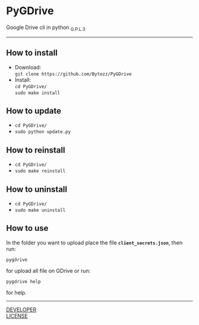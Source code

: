 # PyGDrive
Google Drive cli in python
<sub>G.P.L.3</sub>
***
## How to install
* Download:<br>`git clone https://github.com/Bytezz/PyGDrive`
* Install:<br>`cd PyGDrive/`<br>`sudo make install`
## How to update
* `cd PyGDrive/`
* `sudo python update.py`
## How to reinstall
* `cd PyGDrive/`
* `sudo make reinstall`
## How to uninstall
* `cd PyGDrive/`
* `sudo make uninstall`
## How to use
In the folder you want to upload place the file **`client_secrets.json`**,
then run:

`pygdrive`

for upload all file on GDrive or run:

`pygdrive help`

for help.
***
[DEVELOPER](https://github.com/Bytezz)<br>
[LICENSE](LICENSE)